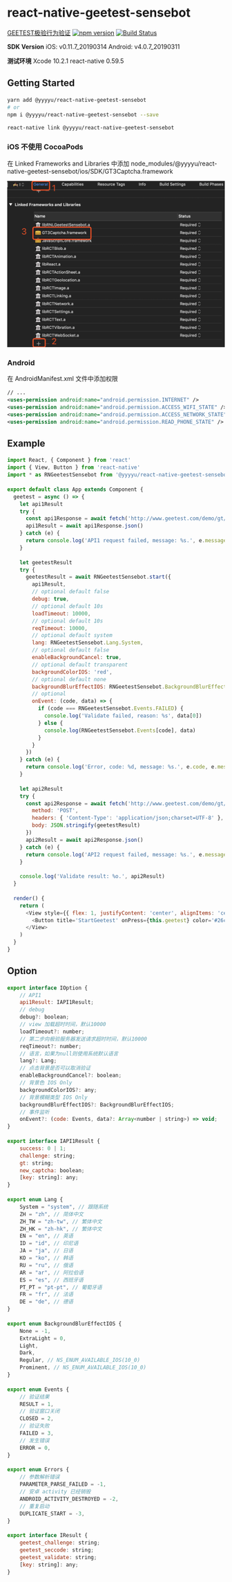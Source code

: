# react-native-geetest-sensebot

[GEETEST极验行为验证](https://docs.geetest.com/install/overview/start/) [![npm version](https://badge.fury.io/js/%40yyyyu%2Freact-native-geetest-sensebot.svg)](https://www.npmjs.com/package/@yyyyu/react-native-geetest-sensebot) [![Build Status](https://travis-ci.org/yyyyu/react-native-geetest-sensebot.svg?branch=master)](https://travis-ci.org/yyyyu/react-native-geetest-sensebot)

**SDK Version**
iOS: v0.11.7_20190314
Android: v4.0.7_20190311

**测试环境**
Xcode 10.2.1
react-native 0.59.5

## Getting Started

```bash
yarn add @yyyyu/react-native-geetest-sensebot
# or
npm i @yyyyu/react-native-geetest-sensebot --save
```

```bash
react-native link @yyyyu/react-native-geetest-sensebot
```

### iOS 不使用 CocoaPods

在 Linked Frameworks and Libraries 中添加 node_modules/@yyyyu/react-native-geetest-sensebot/ios/SDK/GT3Captcha.framework

![add framework](doc/images/ios-add-framework.png)

### Android

在 AndroidManifest.xml 文件中添加权限

```xml
// ...
<uses-permission android:name="android.permission.INTERNET" />
<uses-permission android:name="android.permission.ACCESS_WIFI_STATE" />
<uses-permission android:name="android.permission.ACCESS_NETWORK_STATE" />
<uses-permission android:name="android.permission.READ_PHONE_STATE" />
```

## Example

```javascript
import React, { Component } from 'react'
import { View, Button } from 'react-native'
import * as RNGeetestSensebot from '@yyyyu/react-native-geetest-sensebot'

export default class App extends Component {
  geetest = async () => {
    let api1Result
    try {
      const api1Response = await fetch('http://www.geetest.com/demo/gt/register-test')
      api1Result = await api1Response.json()
    } catch (e) {
      return console.log('API1 request failed, message: %s.', e.message)
    }

    let geetestResult
    try {
      geetestResult = await RNGeetestSensebot.start({
        api1Result,
        // optional default false
        debug: true,
        // optional default 10s
        loadTimeout: 10000,
        // optional default 10s
        reqTimeout: 10000,
        // optional default system
        lang: RNGeetestSensebot.Lang.System,
        // optional default false
        enableBackgroundCancel: true,
        // optional default transparent
        backgroundColorIOS: 'red',
        // optional default none
        backgroundBlurEffectIOS: RNGeetestSensebot.BackgroundBlurEffectIOS.Regular,
        // optional
        onEvent: (code, data) => {
          if (code === RNGeetestSensebot.Events.FAILED) {
            console.log('Validate failed, reason: %s', data[0])
          } else {
            console.log(RNGeetestSensebot.Events[code], data)
          }
        }
      })
    } catch (e) {
      return console.log('Error, code: %d, message: %s.', e.code, e.message)
    }

    let api2Result
    try {
      const api2Response = await fetch('http://www.geetest.com/demo/gt/validate-test', {
        method: 'POST',
        headers: { 'Content-Type': 'application/json;charset=UTF-8' },
        body: JSON.stringify(geetestResult)
      })
      api2Result = await api2Response.json()
    } catch (e) {
      return console.log('API2 request failed, message: %s.', e.message)
    }

    console.log('Validate result: %o.', api2Result)
  }

  render() {
    return (
      <View style={{ flex: 1, justifyContent: 'center', alignItems: 'center' }}>
        <Button title='StartGeetest' onPress={this.geetest} color='#26c6aa' />
      </View>
    )
  }
}
```

## Option

```javascript
export interface IOption {
    // API1
    api1Result: IAPI1Result;
    // debug
    debug?: boolean;
    // view 加载超时时间，默认10000
    loadTimeout?: number;
    // 第二步向极验服务器发送请求超时时间，默认10000
    reqTimeout?: number;
    // 语言，如果为null则使用系统默认语言
    lang?: Lang;
    // 点击背景是否可以取消验证
    enableBackgroundCancel?: boolean;
    // 背景色 IOS Only
    backgroundColorIOS?: any;
    // 背景模糊类型 IOS Only
    backgroundBlurEffectIOS?: BackgroundBlurEffectIOS;
    // 事件监听
    onEvent?: (code: Events, data?: Array<number | string>) => void;
}

export interface IAPI1Result {
    success: 0 | 1;
    challenge: string;
    gt: string;
    new_captcha: boolean;
    [key: string]: any;
}

export enum Lang {
    System = "system", // 跟随系统
    ZH = "zh", // 简体中文
    ZH_TW = "zh-tw", // 繁体中文
    ZH_HK = "zh-hk", // 繁体中文
    EN = "en", // 英语
    ID = "id", // 印尼语
    JA = "ja", // 日语
    KO = "ko", // 韩语
    RU = "ru", // 俄语
    AR = "ar", // 阿拉伯语
    ES = "es", // 西班牙语
    PT_PT = "pt-pt", // 葡萄牙语
    FR = "fr", // 法语
    DE = "de", // 德语
}

export enum BackgroundBlurEffectIOS {
    None = -1,
    ExtraLight = 0,
    Light,
    Dark,
    Regular, // NS_ENUM_AVAILABLE_IOS(10_0)
    Prominent, // NS_ENUM_AVAILABLE_IOS(10_0)
}

export enum Events {
    // 验证结果
    RESULT = 1,
    // 验证窗口关闭
    CLOSED = 2,
    // 验证失败
    FAILED = 3,
    // 发生错误
    ERROR = 0,
}

export enum Errors {
    // 参数解析错误
    PARAMETER_PARSE_FAILED = -1,
    // 安卓 activity 已经销毁
    ANDROID_ACTIVITY_DESTROYED = -2,
    // 重复启动
    DUPLICATE_START = -3,
}

export interface IResult {
    geetest_challenge: string;
    geetest_seccode: string;
    geetest_validate: string;
    [key: string]: any;
}
```
